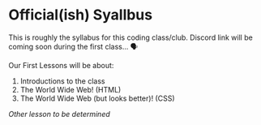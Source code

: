 # Official(ish) Syallbus
This is roughly the syllabus for this coding class/club. 
Discord link will be coming soon during the first class... 🗣

Our First Lessons will be about: 

1. Introductions to the class
2. The World Wide Web! (HTML)
3. The World Wide Web (but looks better)! (CSS)




*Other lesson to be determined*
